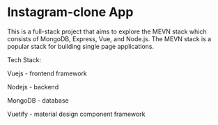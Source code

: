 # Instagram-clone App

This is a full-stack project that aims to explore the MEVN stack which consists of MongoDB, Express, Vue, and Node.js. The MEVN stack is a popular stack for building single page applications.


Tech Stack:

Vuejs - frontend framework

Nodejs - backend

MongoDB - database

Vuetify - material design component framework

